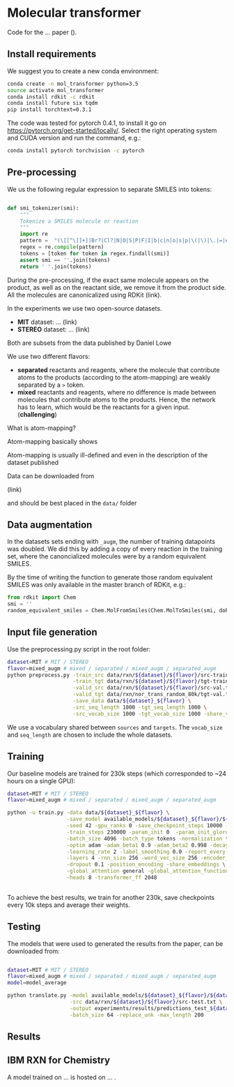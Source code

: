 # Molecular transformer

Code for the ... paper ().

## Install requirements

We suggest you to create a new conda environment:

```bash
conda create -n mol_transformer python=3.5
source activate mol_transformer
conda install rdkit -c rdkit
conda install future six tqdm 
pip install torchtext=0.3.1
```

The code was tested for pytorch 0.4.1, to install it go on https://pytorch.org/get-started/locally/.
Select the right operating system and CUDA version and run the command, e.g.:

```bash
conda install pytorch torchvision -c pytorch
```


## Pre-processing 

We us the following regular expression to separate SMILES into tokens:

```python

def smi_tokenizer(smi):
    """
    Tokenize a SMILES molecule or reaction
    """
    import re
    pattern =  "(\[[^\]]+]|Br?|Cl?|N|O|S|P|F|I|b|c|n|o|s|p|\(|\)|\.|=|#|-|\+|\\\\|\/|:|~|@|\?|>|\*|\$|\%[0-9]{2}|[0-9])"
    regex = re.compile(pattern)
    tokens = [token for token in regex.findall(smi)]
    assert smi == ''.join(tokens)
    return ' '.join(tokens)

```

During the pre-processing, if the exact same molecule appears on the product, as well as on the reactant side, we remove it from the product side. 
All the molecules are canonicalized using RDKit (link).


In the experiments we use two open-source datasets.

* **MIT** dataset: ... (link)
* **STEREO** dataset: ... (link)

Both are subsets from the data published by Daniel Lowe

We use two different flavors:

* **separated** reactants and reagents, where the molecule that contribute atoms to the products (according to the 
atom-mapping) are weakly separated by a `>` token.
* **mixed** reactants and reagents, where no difference is made between molecules that contribute atoms to the products. 
Hence, the network has to learn, which would be the reactants for a given input. (**challenging**)

What is atom-mapping? 

Atom-mapping basically shows 

Atom-mapping is usually ill-defined and even in the description of the dataset published  


Data can be downloaded from

(link)

and should be best placed in the `data/` folder

## Data augmentation

In the datasets sets ending with `_augm`, the number of training datapoints was doubled.
We did this by adding a copy of every reaction in the training set, where the canoncialized molecules 
were by a random equivalent SMILES.

By the time of writing the function to generate those random equivalent SMILES was only available in the master branch of RDKit, e.g.:

```python
from rdkit import Chem
smi = ''
random_equivalent_smiles = Chem.MolFromSmiles(Chem.MolToSmiles(smi, doRandom=True))
```

## Input file generation

Use the preprocessing.py script in the root folder:

```bash
dataset=MIT # MIT / STEREO
flavor=mixed_augm # mixed / separated / mixed_augm / separated_augm
python preprocess.py -train_src data/rxn/${dataset}/${flavor}/src-train.txt \
                     -train_tgt data/rxn/${dataset}/${flavor}/tgt-train.txt \
                     -valid_src data/rxn/${dataset}/${flavor}/src-val.txt \
                     -valid_tgt data/rxn/nor_trans_random_80k/tgt-val.txt \
                     -save_data data/${dataset}_${flavor} \
                     -src_seq_length 1000 -tgt_seq_length 1000 \
                     -src_vocab_size 1000 -tgt_vocab_size 1000 -share_vocab
```

We use a vocabulary shared between `sources` and `targets`. 
The `vocab_size` and `seq_length` are chosen to include the whole datasets.


## Training

Our baseline models are trained for 230k steps (which corresponded to ~24 hours on a single GPU):

```bash
dataset=MIT # MIT / STEREO
flavor=mixed_augm # mixed / separated / mixed_augm / separated_augm

python -u train.py -data data/${dataset}_${flavor} \
                   -save_model available_models/${dataset}_${flavor}/${dataset}_${flavor}_model \
                   -seed 42 -gpu_ranks 0 -save_checkpoint_steps 10000 -keep_checkpoint 3 \
                   -train_steps 230000 -param_init 0  -param_init_glorot -max_generator_batches 32 \
                   -batch_size 4096 -batch_type tokens -normalization tokens -max_grad_norm 0  -accum_count 4 \
                   -optim adam -adam_beta1 0.9 -adam_beta2 0.998 -decay_method noam -warmup_steps 8000  \
                   -learning_rate 2 -label_smoothing 0.0 -report_every 1000 \
                   -layers 4 -rnn_size 256 -word_vec_size 256 -encoder_type transformer -decoder_type transformer \
                   -dropout 0.1 -position_encoding -share_embeddings \
                   -global_attention general -global_attention_function softmax -self_attn_type scaled-dot \
                   -heads 8 -transformer_ff 2048
                                
```

To achieve the best results, we train for another 230k, save checkpoints every 10k steps and average their weights.



## Testing

The models that were used to generated the results from the paper, can be downloaded from: 

```bash

dataset=MIT # MIT / STEREO
flavor=mixed_augm # mixed / separated / mixed_augm / separated_augm
model=model_average

python translate.py -model available_models/${dataset}_${flavor}/${dataset}_${flavor}_${model} \
                    -src data/rxn/${dataset}/${flavor}/src-test.txt \
                    -output experiments/results/predictions_test_${dataset}_${flavor}_${model}.txt \
                    -batch_size 64 -replace_unk -max_length 200

```


## Results


## IBM RXN for Chemistry

A model trained on ... is hosted on ... . 